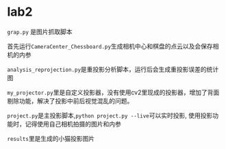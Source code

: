 # lab2

`grap.py` 是图片抓取脚本

首先运行`CameraCenter_Chessboard.py`生成相机中心和棋盘的点云以及会保存相机的内参

`analysis_reprojection.py`是重投影分析脚本，运行后会生成重投影误差的统计图

`my_projector.py`里是自定义投影器，没有使用cv2里现成的投影器，增加了背面剔除功能，解决了投影中前后视觉混乱的问题。

`project.py`是主投影脚本,`python project.py --live`可以实时投影, 使用投影功能时，记得使用自己相机拍摄的图片和内参

`results`里是生成的小猫投影图片




